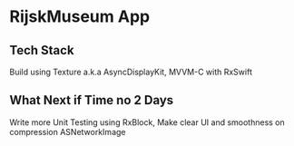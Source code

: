 #  RijskMuseum App

## Tech Stack
Build using Texture a.k.a AsyncDisplayKit, MVVM-C with RxSwift

## What Next if Time no 2 Days
Write more Unit Testing using RxBlock,
Make clear UI and smoothness on compression ASNetworkImage
